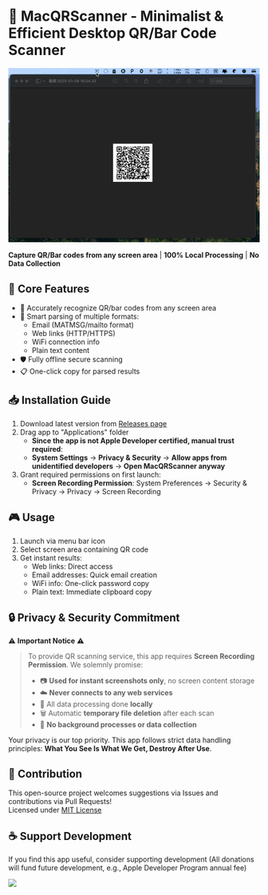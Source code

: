 # 🚀 MacQRScanner - Minimalist & Efficient Desktop QR/Bar Code Scanner

![Screenshot](demo.gif)

**Capture QR/Bar codes from any screen area** | **100% Local Processing** | **No Data Collection**

## 🌟 Core Features

- 🎯 Accurately recognize QR/bar codes from any screen area
- 📧 Smart parsing of multiple formats:
    - Email (MATMSG/mailto format)
    - Web links (HTTP/HTTPS)
    - WiFi connection info
    - Plain text content
- 🛡️ Fully offline secure scanning
- 📋 One-click copy for parsed results

## 📥 Installation Guide

1. Download latest version from [Releases page](https://github.com/ShuaiweiYu/MacQRscanner/releases)
2. Drag app to "Applications" folder
    - **Since the app is not Apple Developer certified, manual trust required**:
    - **System Settings** → **Privacy & Security** → **Allow apps from unidentified developers** → **Open MacQRScanner anyway**
3. Grant required permissions on first launch:
    - **Screen Recording Permission**: System Preferences → Security & Privacy → Privacy → Screen Recording

## 🎮 Usage

1. Launch via menu bar icon
2. Select screen area containing QR code
3. Get instant results:
    - Web links: Direct access
    - Email addresses: Quick email creation
    - WiFi info: One-click password copy
    - Plain text: Immediate clipboard copy

## 🔒 Privacy & Security Commitment

⚠️ **Important Notice** ⚠️

> To provide QR scanning service, this app requires **Screen Recording Permission**. We solemnly promise:
>
> - 📷 **Used for instant screenshots only**, no screen content storage
> - ☁️ **Never connects to any web services**
> - 🔐 All data processing done **locally**
> - 🗑️ Automatic **temporary file deletion** after each scan
> - 📡 **No background processes or data collection**

Your privacy is our top priority. This app follows strict data handling principles: **What You See Is What We Get, Destroy After Use**.

## 🤝 Contribution

This open-source project welcomes suggestions via Issues and contributions via Pull Requests!  
Licensed under [MIT License](LICENSE)

## ☕ Support Development

If you find this app useful, consider supporting development (All donations will fund future development, e.g., Apple Developer Program annual fee)

[![](https://www.buymeacoffee.com/assets/img/custom_images/yellow_img.png)](https://www.buymeacoffee.com/shuaiwei.yu)